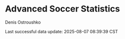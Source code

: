 # Advanced Soccer Statistics
Denis Ostroushko

<!-- gfm -->

Last successful data update: 2025-08-07 08:39:39 CST
